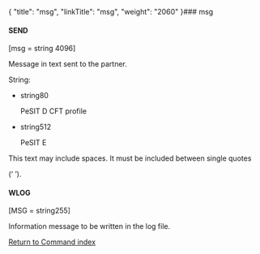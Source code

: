 {
    "title": "msg",
    "linkTitle": "msg",
    "weight": "2060"
}### <span id="msg"></span>msg

#### SEND

\[msg = string 4096\]

Message in text sent to the partner.

String:

-   string80
    PeSIT D CFT profile
-   string512
    PeSIT E

This text may include spaces. It must be included between single quotes
(‘ ’).

#### WLOG

\[MSG = string255\]

Information message to be written in the log file.

[Return to Command index](../../)
